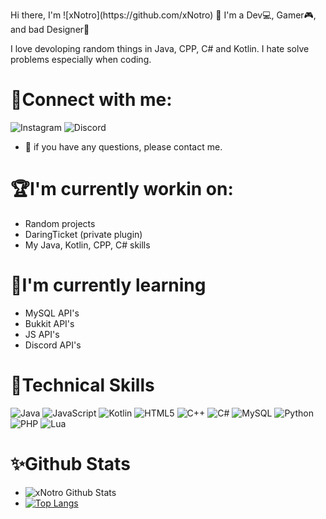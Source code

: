 <p align=”center”>
Hi there, I'm ![xNotro](https://github.com/xNotro) 👋
I'm a Dev💻, Gamer🎮, and bad Designer🎨
</p>

I love devoloping random things in Java, CPP, C# and Kotlin. I hate solve problems especially when coding.

# 🤝Connect with me:
![Instagram](https://img.shields.io/badge/FlavioMarix-%23E4405F.svg?style=for-the-badge&logo=Instagram&logoColor=white)
![Discord](https://img.shields.io/badge/%3CNotro:0001%3E-%237289DA.svg?style=for-the-badge&logo=discord&logoColor=white)
- 💬 if you have any questions, please contact me.

# 🏆I'm currently workin on:
- Random projects
- DaringTicket (private plugin)
- My Java, Kotlin, CPP, C# skills

# 🔔I'm currently learning
- MySQL API's
- Bukkit API's
- JS API's
- Discord API's

# 🔎Technical Skills
![Java](https://img.shields.io/badge/java-%23ED8B00.svg?style=for-the-badge&logo=java&logoColor=white)
![JavaScript](https://img.shields.io/badge/javascript-%23323330.svg?style=for-the-badge&logo=javascript&logoColor=%23F7DF1E)
![Kotlin](https://img.shields.io/badge/kotlin-%230095D5.svg?style=for-the-badge&logo=kotlin&logoColor=white)
![HTML5](https://img.shields.io/badge/html5-%23E34F26.svg?style=for-the-badge&logo=html5&logoColor=white)
![C++](https://img.shields.io/badge/c++-%2300599C.svg?style=for-the-badge&logo=c%2B%2B&logoColor=white)
![C#](https://img.shields.io/badge/c%23-%23239120.svg?style=for-the-badge&logo=c-sharp&logoColor=white)
![MySQL](https://img.shields.io/badge/mysql-%2300f.svg?style=for-the-badge&logo=mysql&logoColor=white)
![Python](https://img.shields.io/badge/python-3670A0?style=for-the-badge&logo=python&logoColor=ffdd54)
![PHP](https://img.shields.io/badge/php-%23777BB4.svg?style=for-the-badge&logo=php&logoColor=white)
![Lua](https://img.shields.io/badge/lua-%232C2D72.svg?style=for-the-badge&logo=lua&logoColor=white)

# ✨Github Stats
- ![xNotro Github Stats](https://github-readme-stats.vercel.app/api?username=xnotro&show_icons=true&theme=radical)
- [![Top Langs](https://github-readme-stats.vercel.app/api/top-langs/?username=xnotro&layout=compact&theme=radical)](https://github.com/xnotro)


